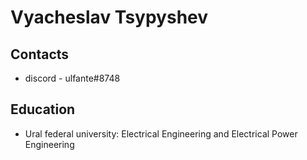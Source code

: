# Vyacheslav Tsypyshev

## Contacts
- discord - ulfante#8748

## Education
- Ural federal university: Electrical Engineering and Electrical Power Engineering

